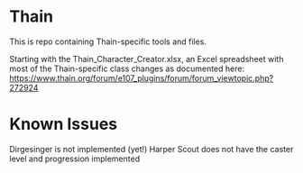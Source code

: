 # Thain

This is repo containing Thain-specific tools and files.

Starting with the Thain_Character_Creator.xlsx, an Excel spreadsheet with most of the Thain-specific class changes as documented here: https://www.thain.org/forum/e107_plugins/forum/forum_viewtopic.php?272924

# Known Issues
Dirgesinger is not implemented (yet!)
Harper Scout does not have the caster level and progression implemented
